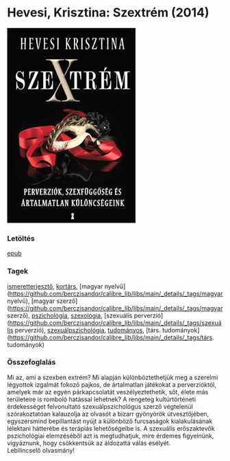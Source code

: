 # <a name="id_986">Hevesi, Krisztina: Szextrém (2014)</a>
<img src="https://github.com/BercziSandor/calibre_lib/raw/main/libs/main/Hevesi%2C%20Krisztina/Szextrem%20%28986%29/cover.jpg" alt="cover" width="300"/>

### Letöltés
[epub](https://github.com/BercziSandor/calibre_lib/raw/main/libs/main/Hevesi%2C%20Krisztina/Szextrem%20%28986%29/Szextrem%20-%20Hevesi%2C%20Krisztina.epub)

### Tagek
[ismeretterjesztő](https://github.com/berczisandor/calibre_lib/libs/main/_details/_tags/ismeretterjesztő), [kortárs](https://github.com/berczisandor/calibre_lib/libs/main/_details/_tags/kortárs), [magyar nyelvű](https://github.com/berczisandor/calibre_lib/libs/main/_details/_tags/magyar nyelvű), [magyar szerző](https://github.com/berczisandor/calibre_lib/libs/main/_details/_tags/magyar szerző), [pszichológia](https://github.com/berczisandor/calibre_lib/libs/main/_details/_tags/pszichológia), [szexológia](https://github.com/berczisandor/calibre_lib/libs/main/_details/_tags/szexológia), [szexuális perverzió](https://github.com/berczisandor/calibre_lib/libs/main/_details/_tags/szexuális perverzió), [szexuálpszichológia](https://github.com/berczisandor/calibre_lib/libs/main/_details/_tags/szexuálpszichológia), [tudományos](https://github.com/berczisandor/calibre_lib/libs/main/_details/_tags/tudományos), [társ. tudományok](https://github.com/berczisandor/calibre_lib/libs/main/_details/_tags/társ. tudományok)

### Összefoglalás
<div>
<p>Mi az, ami a szexben extrém? Mi alapján különböztethetjük meg a szerelmi légyottok izgalmát fokozó pajkos, de ártalmatlan játékokat a perverzióktól, amelyek már az egyén párkapcsolatát veszélyeztethetik, sőt, élete más területeire is romboló hatással lehetnek? A rengeteg kultúrtörténeti érdekességet felvonultató szexuálpszichológus szerző végtelenül szórakoztatóan kalauzolja az olvasót a bizarr gyönyörök útvesztőjében, egyszersmind bepillantást nyújt a különböző furcsaságok kialakulásának lélektani hátterébe és terápiás lehetőségeibe is. A szexuális erőszaktevők pszichológiai elemzéséből azt is megtudhatjuk, mire érdemes figyelnünk, vigyáznunk, hogy csökkentsük az áldozattá válás esélyét. <br>Lebilincselő olvasmány!</p></div>


